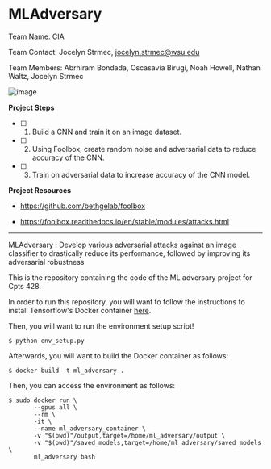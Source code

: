 # MLAdversary

Team Name: CIA

Team Contact: Jocelyn Strmec, jocelyn.strmec@wsu.edu

Team Members: Abrhiram Bondada, Oscasavia Birugi, Noah Howell, Nathan Waltz, Jocelyn Strmec

![image](https://user-images.githubusercontent.com/70173190/187054591-56b43cfc-ee6c-44de-922b-3a6eadb9b1ab.png)

**Project Steps**

- [ ] 1. Build a CNN and train it on an image dataset.

- [ ] 2. Using Foolbox, create random noise and adversarial data to reduce accuracy of the CNN.

- [ ] 3. Train on adversarial data to increase accuracy of the CNN model.


**Project Resources**
- https://github.com/bethgelab/foolbox

- https://foolbox.readthedocs.io/en/stable/modules/attacks.html 

-----------------------------------------------------------

MLAdversary : Develop various adversarial attacks against an image classifier to drastically reduce its performance, followed by improving its adversarial robustness

This is the repository containing the code of the ML adversary project for Cpts 428.

In order to run this repository, you will want to follow the instructions to install Tensorflow's Docker container [here](https://www.tensorflow.org/install/docker). 

Then, you will want to run the environment setup script!

`$ python env_setup.py`

Afterwards, you will want to build the Docker container as follows:

`$ docker build -t ml_adversary .`

Then, you can access the environment as follows:

```
$ sudo docker run \ 
       --gpus all \
       --rm \ 
       -it \
       --name ml_adversary_container \
       -v "$(pwd)"/output,target=/home/ml_adversary/output \
       -v "$(pwd)"/saved_models,target=/home/ml_adversary/saved_models \
       ml_adversary bash
```
